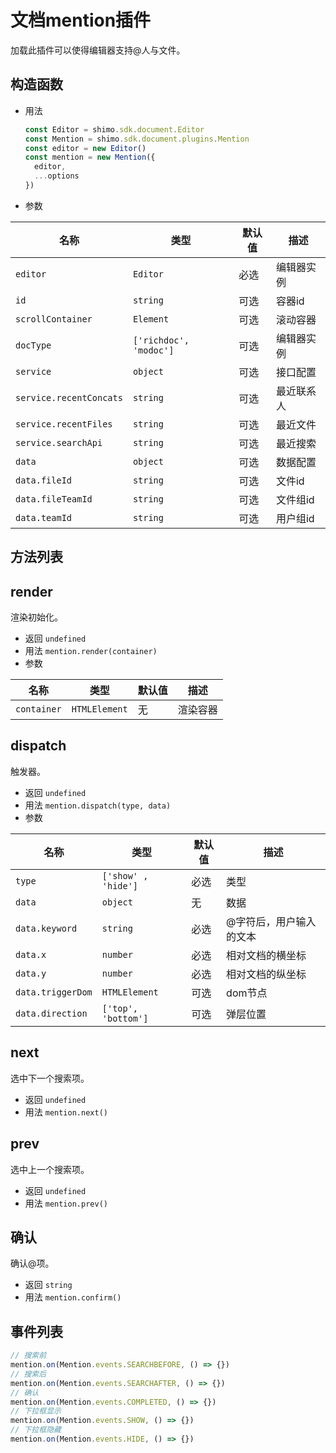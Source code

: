 # 文档mention插件

加载此插件可以使得编辑器支持@人与文件。

## 构造函数

* 用法

  ```js
  const Editor = shimo.sdk.document.Editor
  const Mention = shimo.sdk.document.plugins.Mention
  const editor = new Editor()
  const mention = new Mention({
    editor,
    ...options
  })
  ```

* 参数

|名称|类型|默认值|描述|
| -- | -- | -- | -- |
| `editor` | `Editor` | 必选 | 编辑器实例 |
| `id` | `string` | 可选 | 容器id |
| `scrollContainer` | `Element` | 可选 | 滚动容器 |
| `docType` | `['richdoc', 'modoc']` | 可选 | 编辑器实例 |
| `service` | `object` | 可选 | 接口配置 |
| `service.recentConcats` | `string` | 可选 | 最近联系人 |
| `service.recentFiles` | `string` | 可选 | 最近文件 |
| `service.searchApi` | `string` | 可选 | 最近搜索 |
| `data` | `object` | 可选 | 数据配置 |
| `data.fileId` | `string` | 可选 | 文件id |
| `data.fileTeamId` | `string` | 可选 | 文件组id |
| `data.teamId` | `string` | 可选 | 用户组id |

## 方法列表

## render

渲染初始化。

* 返回 `undefined`
* 用法 `mention.render(container)`
* 参数

| 名称                | 类型             | 默认值 | 描述                |
| ------------------- | --------------- | ----- | ------------------ |
| `container`         | `HTMLElement`   | 无     | 渲染容器     |

## dispatch

触发器。

* 返回 `undefined`
* 用法 `mention.dispatch(type, data)`
* 参数

| 名称                | 类型             | 默认值 | 描述                |
| ------------------- | --------------- | ----- | ------------------ |
| `type`         | `['show' , 'hide']`   | 必选     | 类型     |
| `data`         | `object`   | 无     | 数据     |
| `data.keyword`         | `string`   | 必选     | @字符后，用户输入的文本     |
| `data.x`         | `number`   | 必选     | 相对文档的横坐标     |
| `data.y`         | `number`   | 必选     | 相对文档的纵坐标     |
| `data.triggerDom`  | `HTMLElement`   | 可选     | dom节点     |
| `data.direction`  | `['top', 'bottom']`   | 可选     | 弹层位置     |


## next

选中下一个搜索项。

* 返回 `undefined`
* 用法 `mention.next()`

## prev

选中上一个搜索项。

* 返回 `undefined`
* 用法 `mention.prev()`

## 确认

确认@项。

* 返回 `string`
* 用法 `mention.confirm()`

## 事件列表

```js
// 搜索前
mention.on(Mention.events.SEARCHBEFORE, () => {})
// 搜索后
mention.on(Mention.events.SEARCHAFTER, () => {})
// 确认
mention.on(Mention.events.COMPLETED, () => {})
// 下拉框显示
mention.on(Mention.events.SHOW, () => {})
// 下拉框隐藏
mention.on(Mention.events.HIDE, () => {})
```